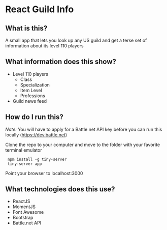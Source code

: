 # React Guild Info

## What is this?
A small app that lets you look up any US guild and get a terse set of information about its level 110 players

## What information does this show?
- Level 110 players
  - Class
  - Specialization
  - Item Level
  - Professions
- Guild news feed

## How do I run this?
*Note:* You will have to apply for a Battle.net API key before you can run this locally (https://dev.battle.net)

Clone the repo to your computer and move to the folder with your favorite terminal emulator

     npm install -g tiny-server
     tiny-server app

Point your browser to localhost:3000

## What technologies does this use?
- ReactJS
- MomentJS
- Font Awesome
- Bootstrap
- Battle.net API
